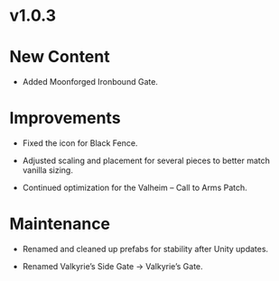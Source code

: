# v1.0.3

# New Content

* Added Moonforged Ironbound Gate.

# Improvements

* Fixed the icon for Black Fence.

* Adjusted scaling and placement for several pieces to better match vanilla sizing.

* Continued optimization for the Valheim – Call to Arms Patch.

# Maintenance

* Renamed and cleaned up prefabs for stability after Unity updates.

* Renamed Valkyrie’s Side Gate → Valkyrie’s Gate.